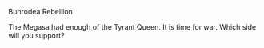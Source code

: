 Bunrodea Rebellion

The Megasa had enough of the Tyrant Queen. It is time for war. Which side will you support?

